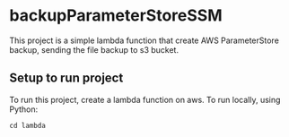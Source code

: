 # backupParameterStoreSSM

This project is a simple lambda function that create AWS ParameterStore backup, sending the file backup to s3 bucket.

## Setup to run project
To run this project, create a lambda function on aws. To run locally, using Python:

```
cd lambda
```